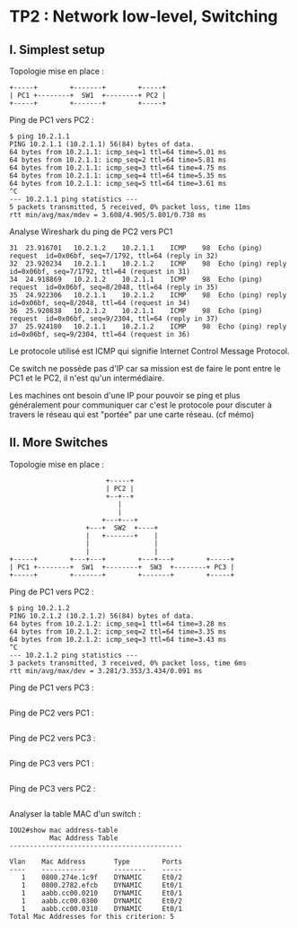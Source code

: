 # TP2 : Network low-level, Switching

## I. Simplest setup

Topologie mise en place :

```
+-----+        +-------+        +-----+
| PC1 +--------+  SW1  +--------+ PC2 |
+-----+        +-------+        +-----+
```

Ping de PC1 vers PC2 :

```
$ ping 10.2.1.1
PING 10.2.1.1 (10.2.1.1) 56(84) bytes of data.
64 bytes from 10.2.1.1: icmp_seq=1 ttl=64 time=5.01 ms
64 bytes from 10.2.1.1: icmp_seq=2 ttl=64 time=5.81 ms
64 bytes from 10.2.1.1: icmp_seq=3 ttl=64 time=4.75 ms
64 bytes from 10.2.1.1: icmp_seq=4 ttl=64 time=5.35 ms
64 bytes from 10.2.1.1: icmp_seq=5 ttl=64 time=3.61 ms
^C
--- 10.2.1.1 ping statistics ---
5 packets transmitted, 5 received, 0% packet loss, time 11ms
rtt min/avg/max/mdev = 3.608/4.905/5.801/0.738 ms
```

Analyse Wireshark du ping de PC2 vers PC1

```
31	23.916701	10.2.1.2	10.2.1.1	ICMP	98	Echo (ping) request  id=0x06bf, seq=7/1792, ttl=64 (reply in 32)
32	23.920234	10.2.1.1	10.2.1.2	ICMP	98	Echo (ping) reply    id=0x06bf, seq=7/1792, ttl=64 (request in 31)
34	24.918869	10.2.1.2	10.2.1.1	ICMP	98	Echo (ping) request  id=0x06bf, seq=8/2048, ttl=64 (reply in 35)
35	24.922306	10.2.1.1	10.2.1.2	ICMP	98	Echo (ping) reply    id=0x06bf, seq=8/2048, ttl=64 (request in 34)
36	25.920838	10.2.1.2	10.2.1.1	ICMP	98	Echo (ping) request  id=0x06bf, seq=9/2304, ttl=64 (reply in 37)
37	25.924180	10.2.1.1	10.2.1.2	ICMP	98	Echo (ping) reply    id=0x06bf, seq=9/2304, ttl=64 (request in 36)
```


Le protocole utilisé est ICMP qui signifie Internet Control Message Protocol.

Ce switch ne possède pas d'IP car sa mission est de faire le pont entre le PC1 et le PC2, il n'est qu'un intermédiaire.

Les machines ont besoin d'une IP pour pouvoir se ping et plus généralement pour communiquer car c'est le protocole pour 
discuter à travers le réseau qui est "portée" par une carte réseau. (cf mémo)

## II. More Switches

Topologie mise en place :

```
                        +-----+
                        | PC2 |
                        +--+--+
                           |
                           |
                       +---+---+
                   +---+  SW2  +----+
                   |   +-------+    |
                   |                |
                   |                |
+-----+        +---+---+        +---+---+        +-----+
| PC1 +--------+  SW1  +--------+  SW3  +--------+ PC3 |
+-----+        +-------+        +-------+        +-----+
```

Ping de PC1 vers PC2 :

```
$ ping 10.2.1.2
PING 10.2.1.2 (10.2.1.2) 56(84) bytes of data.
64 bytes from 10.2.1.2: icmp_seq=1 ttl=64 time=3.28 ms
64 bytes from 10.2.1.2: icmp_seq=2 ttl=64 time=3.35 ms
64 bytes from 10.2.1.2: icmp_seq=3 ttl=64 time=3.43 ms
^C
--- 10.2.1.2 ping statistics ---
3 packets transmitted, 3 received, 0% packet loss, time 6ms
rtt min/avg/max/dev = 3.281/3.353/3.434/0.091 ms
```

Ping de PC1 vers PC3 :

```
```

Ping de PC2 vers PC1 :

```
```
Ping de PC2 vers PC3 :

```
```

Ping de PC3 vers PC1 :

```
```

Ping de PC3 vers PC2 :

```
```

Analyser la table MAC d'un switch :

```
IOU2#show mac address-table 
          Mac Address Table
-------------------------------------------

Vlan    Mac Address       Type        Ports
----    -----------       --------    -----
   1    0800.274e.1c9f    DYNAMIC     Et0/2
   1    0800.2782.efcb    DYNAMIC     Et0/1
   1    aabb.cc00.0210    DYNAMIC     Et0/1
   1    aabb.cc00.0300    DYNAMIC     Et0/2
   1    aabb.cc00.0310    DYNAMIC     Et0/1
Total Mac Addresses for this criterion: 5
```

